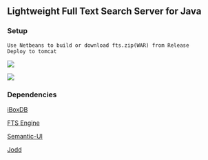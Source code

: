 ## Lightweight Full Text Search Server for Java

### Setup

```
Use Netbeans to build or download fts.zip(WAR) from Release
Deploy to tomcat
```

![](https://github.com/iboxdb/ftserver/raw/master/FTServer/web/css/fts.png)

![](https://github.com/iboxdb/ftserver/raw/master/FTServer/web/css/fts2.png)

### Dependencies
[iBoxDB](http://www.iboxdb.com/)

[FTS Engine](https://github.com/iboxdb/full-text-search)

[Semantic-UI](http://semantic-ui.com/)

[Jodd](http://jodd.org/)
